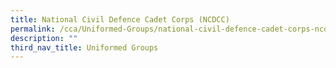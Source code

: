 ```yaml
---
title: National Civil Defence Cadet Corps (NCDCC)
permalink: /cca/Uniformed-Groups/national-civil-defence-cadet-corps-ncdcc/
description: ""
third_nav_title: Uniformed Groups
---
```


